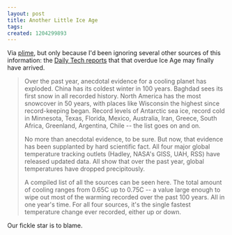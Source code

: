 ```yaml
---
layout: post
title: Another Little Ice Age
tags: 
created: 1204299893
---
```

Via [plime](http://www.plime.com/plime-com/l/52502/1/), but only because I'd been ignoring several other sources of this information:  the [Daily Tech reports](http://www.dailytech.com/Temperature+Monitors+Report+Worldwide+Global+Cooling/article10866.htm) that that overdue Ice Age may finally have arrived.

> Over the past year, anecdotal evidence for a cooling planet has exploded. China has its coldest winter in 100 years. Baghdad sees its first snow in all recorded history. North America has the most snowcover in 50 years, with places like Wisconsin the highest since record-keeping began. Record levels of Antarctic sea ice, record cold in Minnesota, Texas, Florida, Mexico, Australia, Iran, Greece, South Africa, Greenland, Argentina, Chile -- the list goes on and on.<!--break-->
>
> No more than anecdotal evidence, to be sure. But now, that evidence has been supplanted by hard scientific fact. All four major global temperature tracking outlets (Hadley, NASA's GISS, UAH, RSS) have released updated data. All show that over the past year, global temperatures have dropped precipitously.
>
> A compiled list of all the sources can be seen here.  The total amount of cooling ranges from 0.65C up to 0.75C -- a value large enough to wipe out most of the warming recorded over the past 100 years. All in one year's time. For all four sources, it's the single fastest temperature change ever recorded, either up or down.

Our fickle star is to blame.
